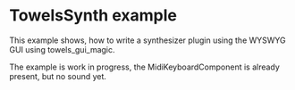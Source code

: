 TowelsSynth example
===================

This example shows, how to write a synthesizer plugin using the
WYSWYG GUI using towels_gui_magic.

The example is work in progress, the MidiKeyboardComponent is 
already present, but no sound yet.

